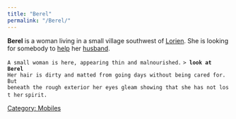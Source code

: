 ```yaml
---
title: "Berel"
permalink: "/Berel/"
---
```


**Berel** is a woman living in a small village southwest of
[Lorien](Lorien "wikilink"). She is looking for somebody to
[help](Quest#Berel_and_Jeraton "wikilink") her
[husband](Jeraton "wikilink").

`A small woman is here, appearing thin and malnourished.`
`> `**`look at Berel`**
`Her hair is dirty and matted from going days without being cared for. But`
`beneath the rough exterior her eyes gleam showing that she has not lost her`
`spirit.`

[Category: Mobiles](Category:_Mobiles "wikilink")